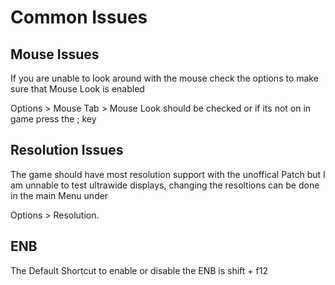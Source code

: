 # Common Issues

## Mouse Issues
If you are unable to look around with the mouse check the options to make sure that Mouse Look is enabled

Options > Mouse Tab > Mouse Look should be checked or if its not on in game press the ; key

## Resolution Issues
The game should have most resolution support with the unoffical Patch but I am unnable to test ultrawide displays, changing the resoltions can be done in the main Menu under 

Options > Resolution.

## ENB
The Default Shortcut to enable or disable the ENB is shift + f12
